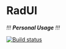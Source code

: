 # RadUI

*!!! **Personal Usage** !!!*

[![Build status](https://ci.appveyor.com/api/projects/status/wcke4a484l9958lf/branch/master?svg=true)](https://ci.appveyor.com/project/JeziL/radui/branch/master)